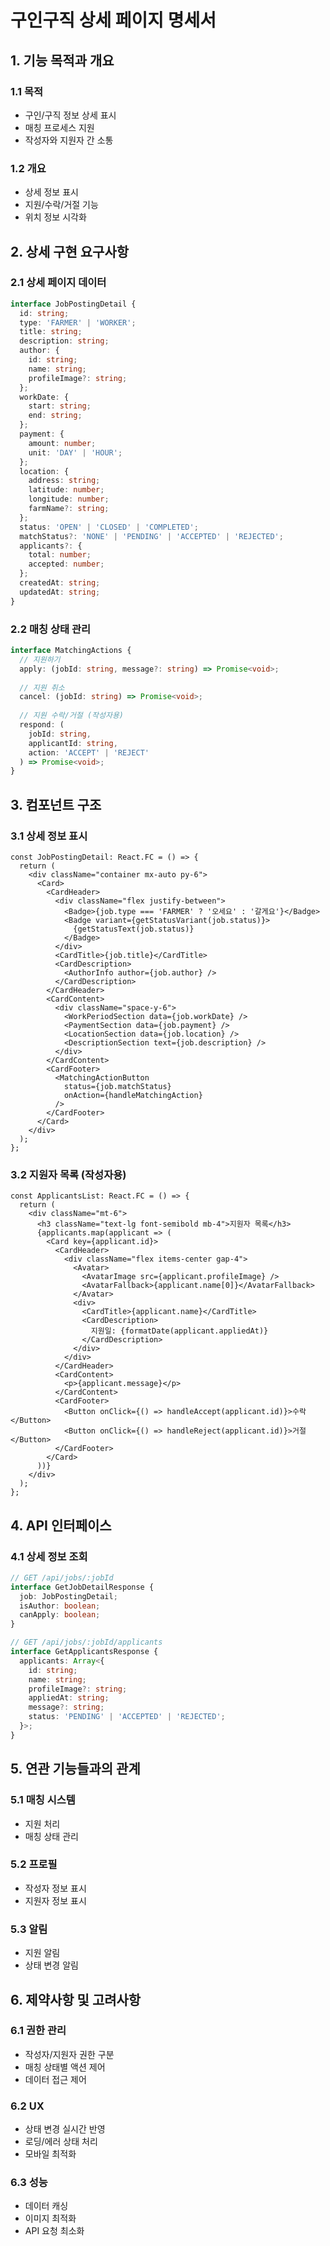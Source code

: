 # 구인구직 상세 페이지 명세서

## 1. 기능 목적과 개요
### 1.1 목적
  - 구인/구직 정보 상세 표시
  - 매칭 프로세스 지원
  - 작성자와 지원자 간 소통

### 1.2 개요
  - 상세 정보 표시
  - 지원/수락/거절 기능
  - 위치 정보 시각화

## 2. 상세 구현 요구사항
### 2.1 상세 페이지 데이터
  ```typescript
  interface JobPostingDetail {
    id: string;
    type: 'FARMER' | 'WORKER';
    title: string;
    description: string;
    author: {
      id: string;
      name: string;
      profileImage?: string;
    };
    workDate: {
      start: string;
      end: string;
    };
    payment: {
      amount: number;
      unit: 'DAY' | 'HOUR';
    };
    location: {
      address: string;
      latitude: number;
      longitude: number;
      farmName?: string;
    };
    status: 'OPEN' | 'CLOSED' | 'COMPLETED';
    matchStatus?: 'NONE' | 'PENDING' | 'ACCEPTED' | 'REJECTED';
    applicants?: {
      total: number;
      accepted: number;
    };
    createdAt: string;
    updatedAt: string;
  }
  ```

### 2.2 매칭 상태 관리
  ```typescript
  interface MatchingActions {
    // 지원하기
    apply: (jobId: string, message?: string) => Promise<void>;
    
    // 지원 취소
    cancel: (jobId: string) => Promise<void>;
    
    // 지원 수락/거절 (작성자용)
    respond: (
      jobId: string,
      applicantId: string,
      action: 'ACCEPT' | 'REJECT'
    ) => Promise<void>;
  }
  ```

## 3. 컴포넌트 구조
### 3.1 상세 정보 표시
  ```tsx
  const JobPostingDetail: React.FC = () => {
    return (
      <div className="container mx-auto py-6">
        <Card>
          <CardHeader>
            <div className="flex justify-between">
              <Badge>{job.type === 'FARMER' ? '오세요' : '갈게요'}</Badge>
              <Badge variant={getStatusVariant(job.status)}>
                {getStatusText(job.status)}
              </Badge>
            </div>
            <CardTitle>{job.title}</CardTitle>
            <CardDescription>
              <AuthorInfo author={job.author} />
            </CardDescription>
          </CardHeader>
          <CardContent>
            <div className="space-y-6">
              <WorkPeriodSection data={job.workDate} />
              <PaymentSection data={job.payment} />
              <LocationSection data={job.location} />
              <DescriptionSection text={job.description} />
            </div>
          </CardContent>
          <CardFooter>
            <MatchingActionButton
              status={job.matchStatus}
              onAction={handleMatchingAction}
            />
          </CardFooter>
        </Card>
      </div>
    );
  };
  ```

### 3.2 지원자 목록 (작성자용)
  ```tsx
  const ApplicantsList: React.FC = () => {
    return (
      <div className="mt-6">
        <h3 className="text-lg font-semibold mb-4">지원자 목록</h3>
        {applicants.map(applicant => (
          <Card key={applicant.id}>
            <CardHeader>
              <div className="flex items-center gap-4">
                <Avatar>
                  <AvatarImage src={applicant.profileImage} />
                  <AvatarFallback>{applicant.name[0]}</AvatarFallback>
                </Avatar>
                <div>
                  <CardTitle>{applicant.name}</CardTitle>
                  <CardDescription>
                    지원일: {formatDate(applicant.appliedAt)}
                  </CardDescription>
                </div>
              </div>
            </CardHeader>
            <CardContent>
              <p>{applicant.message}</p>
            </CardContent>
            <CardFooter>
              <Button onClick={() => handleAccept(applicant.id)}>수락</Button>
              <Button onClick={() => handleReject(applicant.id)}>거절</Button>
            </CardFooter>
          </Card>
        ))}
      </div>
    );
  };
  ```

## 4. API 인터페이스
### 4.1 상세 정보 조회
  ```typescript
  // GET /api/jobs/:jobId
  interface GetJobDetailResponse {
    job: JobPostingDetail;
    isAuthor: boolean;
    canApply: boolean;
  }

  // GET /api/jobs/:jobId/applicants
  interface GetApplicantsResponse {
    applicants: Array<{
      id: string;
      name: string;
      profileImage?: string;
      appliedAt: string;
      message?: string;
      status: 'PENDING' | 'ACCEPTED' | 'REJECTED';
    }>;
  }
  ```

## 5. 연관 기능들과의 관계
### 5.1 매칭 시스템
  - 지원 처리
  - 매칭 상태 관리

### 5.2 프로필
  - 작성자 정보 표시
  - 지원자 정보 표시

### 5.3 알림
  - 지원 알림
  - 상태 변경 알림

## 6. 제약사항 및 고려사항
### 6.1 권한 관리
  - 작성자/지원자 권한 구분
  - 매칭 상태별 액션 제어
  - 데이터 접근 제어

### 6.2 UX
  - 상태 변경 실시간 반영
  - 로딩/에러 상태 처리
  - 모바일 최적화

### 6.3 성능
  - 데이터 캐싱
  - 이미지 최적화
  - API 요청 최소화 